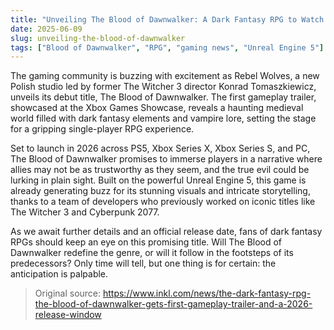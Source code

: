 ```yaml
---
title: "Unveiling The Blood of Dawnwalker: A Dark Fantasy RPG to Watch in 2026"
date: 2025-06-09
slug: unveiling-the-blood-of-dawnwalker
tags: ["Blood of Dawnwalker", "RPG", "gaming news", "Unreal Engine 5"]
---
```


The gaming community is buzzing with excitement as Rebel Wolves, a new Polish studio led by former The Witcher 3 director Konrad Tomaszkiewicz, unveils its debut title, The Blood of Dawnwalker. The first gameplay trailer, showcased at the Xbox Games Showcase, reveals a haunting medieval world filled with dark fantasy elements and vampire lore, setting the stage for a gripping single-player RPG experience.

Set to launch in 2026 across PS5, Xbox Series X, Xbox Series S, and PC, The Blood of Dawnwalker promises to immerse players in a narrative where allies may not be as trustworthy as they seem, and the true evil could be lurking in plain sight. Built on the powerful Unreal Engine 5, this game is already generating buzz for its stunning visuals and intricate storytelling, thanks to a team of developers who previously worked on iconic titles like The Witcher 3 and Cyberpunk 2077.

As we await further details and an official release date, fans of dark fantasy RPGs should keep an eye on this promising title. Will The Blood of Dawnwalker redefine the genre, or will it follow in the footsteps of its predecessors? Only time will tell, but one thing is for certain: the anticipation is palpable.

> Original source: https://www.inkl.com/news/the-dark-fantasy-rpg-the-blood-of-dawnwalker-gets-first-gameplay-trailer-and-a-2026-release-window